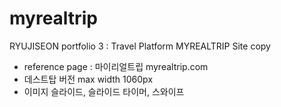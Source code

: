 # myrealtrip
RYUJISEON portfolio 3 : Travel Platform MYREALTRIP Site copy

- reference page : 마이리얼트립 myrealtrip.com
- 데스트탑 버전 max width 1060px
- 이미지 슬라이드, 슬라이드 타이머, 스와이프

